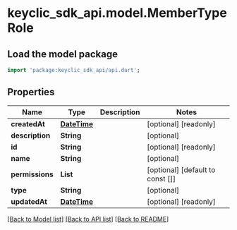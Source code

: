 # keyclic_sdk_api.model.MemberTypeRole

## Load the model package
```dart
import 'package:keyclic_sdk_api/api.dart';
```

## Properties
Name | Type | Description | Notes
------------ | ------------- | ------------- | -------------
**createdAt** | [**DateTime**](DateTime.md) |  | [optional] [readonly] 
**description** | **String** |  | [optional] 
**id** | **String** |  | [optional] [readonly] 
**name** | **String** |  | [optional] 
**permissions** | **List<String>** |  | [optional] [default to const []]
**type** | **String** |  | [optional] 
**updatedAt** | [**DateTime**](DateTime.md) |  | [optional] [readonly] 

[[Back to Model list]](../README.md#documentation-for-models) [[Back to API list]](../README.md#documentation-for-api-endpoints) [[Back to README]](../README.md)


